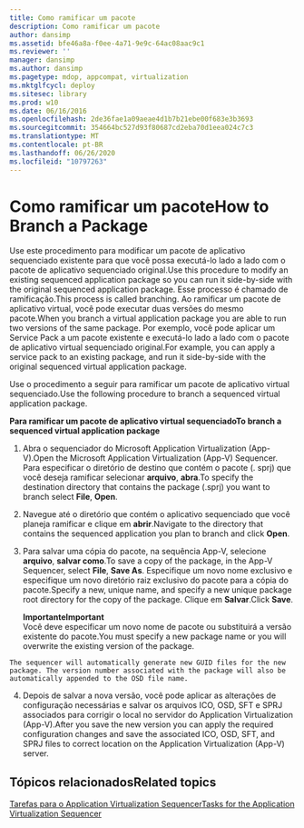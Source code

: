 ```yaml
---
title: Como ramificar um pacote
description: Como ramificar um pacote
author: dansimp
ms.assetid: bfe46a8a-f0ee-4a71-9e9c-64ac08aac9c1
ms.reviewer: ''
manager: dansimp
ms.author: dansimp
ms.pagetype: mdop, appcompat, virtualization
ms.mktglfcycl: deploy
ms.sitesec: library
ms.prod: w10
ms.date: 06/16/2016
ms.openlocfilehash: 2de36fae1a09aeae4d1b7b21ebe00f683e3b3693
ms.sourcegitcommit: 354664bc527d93f80687cd2eba70d1eea024c7c3
ms.translationtype: MT
ms.contentlocale: pt-BR
ms.lasthandoff: 06/26/2020
ms.locfileid: "10797263"
---
```

# <span data-ttu-id="08529-103">Como ramificar um pacote</span><span class="sxs-lookup"><span data-stu-id="08529-103">How to Branch a Package</span></span>


<span data-ttu-id="08529-104">Use este procedimento para modificar um pacote de aplicativo sequenciado existente para que você possa executá-lo lado a lado com o pacote de aplicativo sequenciado original.</span><span class="sxs-lookup"><span data-stu-id="08529-104">Use this procedure to modify an existing sequenced application package so you can run it side-by-side with the original sequenced application package.</span></span> <span data-ttu-id="08529-105">Esse processo é chamado de ramificação.</span><span class="sxs-lookup"><span data-stu-id="08529-105">This process is called branching.</span></span> <span data-ttu-id="08529-106">Ao ramificar um pacote de aplicativo virtual, você pode executar duas versões do mesmo pacote.</span><span class="sxs-lookup"><span data-stu-id="08529-106">When you branch a virtual application package you are able to run two versions of the same package.</span></span> <span data-ttu-id="08529-107">Por exemplo, você pode aplicar um Service Pack a um pacote existente e executá-lo lado a lado com o pacote de aplicativo virtual sequenciado original.</span><span class="sxs-lookup"><span data-stu-id="08529-107">For example, you can apply a service pack to an existing package, and run it side-by-side with the original sequenced virtual application package.</span></span>

<span data-ttu-id="08529-108">Use o procedimento a seguir para ramificar um pacote de aplicativo virtual sequenciado.</span><span class="sxs-lookup"><span data-stu-id="08529-108">Use the following procedure to branch a sequenced virtual application package.</span></span>

**<span data-ttu-id="08529-109">Para ramificar um pacote de aplicativo virtual sequenciado</span><span class="sxs-lookup"><span data-stu-id="08529-109">To branch a sequenced virtual application package</span></span>**

1.  <span data-ttu-id="08529-110">Abra o sequenciador do Microsoft Application Virtualization (App-V).</span><span class="sxs-lookup"><span data-stu-id="08529-110">Open the Microsoft Application Virtualization (App-V) Sequencer.</span></span> <span data-ttu-id="08529-111">Para especificar o diretório de destino que contém o pacote (. sprj) que você deseja ramificar selecionar **arquivo**, **abra**.</span><span class="sxs-lookup"><span data-stu-id="08529-111">To specify the destination directory that contains the package (.sprj) you want to branch select **File**, **Open**.</span></span>

2.  <span data-ttu-id="08529-112">Navegue até o diretório que contém o aplicativo sequenciado que você planeja ramificar e clique em **abrir**.</span><span class="sxs-lookup"><span data-stu-id="08529-112">Navigate to the directory that contains the sequenced application you plan to branch and click **Open**.</span></span>

3.  <span data-ttu-id="08529-113">Para salvar uma cópia do pacote, na sequência App-V, selecione **arquivo**, **salvar como**.</span><span class="sxs-lookup"><span data-stu-id="08529-113">To save a copy of the package, in the App-V Sequencer, select **File**, **Save As**.</span></span> <span data-ttu-id="08529-114">Especifique um novo nome exclusivo e especifique um novo diretório raiz exclusivo do pacote para a cópia do pacote.</span><span class="sxs-lookup"><span data-stu-id="08529-114">Specify a new, unique name, and specify a new unique package root directory for the copy of the package.</span></span> <span data-ttu-id="08529-115">Clique em **Salvar**.</span><span class="sxs-lookup"><span data-stu-id="08529-115">Click **Save**.</span></span>

    **<span data-ttu-id="08529-116">Importante</span><span class="sxs-lookup"><span data-stu-id="08529-116">Important</span></span>**  
    <span data-ttu-id="08529-117">Você deve especificar um novo nome de pacote ou substituirá a versão existente do pacote.</span><span class="sxs-lookup"><span data-stu-id="08529-117">You must specify a new package name or you will overwrite the existing version of the package.</span></span>



~~~
The sequencer will automatically generate new GUID files for the new package. The version number associated with the package will also be automatically appended to the OSD file name.
~~~

4. <span data-ttu-id="08529-118">Depois de salvar a nova versão, você pode aplicar as alterações de configuração necessárias e salvar os arquivos ICO, OSD, SFT e SPRJ associados para corrigir o local no servidor do Application Virtualization (App-V).</span><span class="sxs-lookup"><span data-stu-id="08529-118">After you save the new version you can apply the required configuration changes and save the associated ICO, OSD, SFT, and SPRJ files to correct location on the Application Virtualization (App-V) server.</span></span>

## <span data-ttu-id="08529-119">Tópicos relacionados</span><span class="sxs-lookup"><span data-stu-id="08529-119">Related topics</span></span>


[<span data-ttu-id="08529-120">Tarefas para o Application Virtualization Sequencer</span><span class="sxs-lookup"><span data-stu-id="08529-120">Tasks for the Application Virtualization Sequencer</span></span>](tasks-for-the-application-virtualization-sequencer.md)









